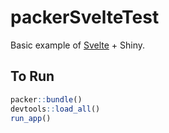 # packerSvelteTest

Basic example of [Svelte](https://svelte.dev/) + Shiny.

## To Run

```r
packer::bundle()
devtools::load_all()
run_app()
```
